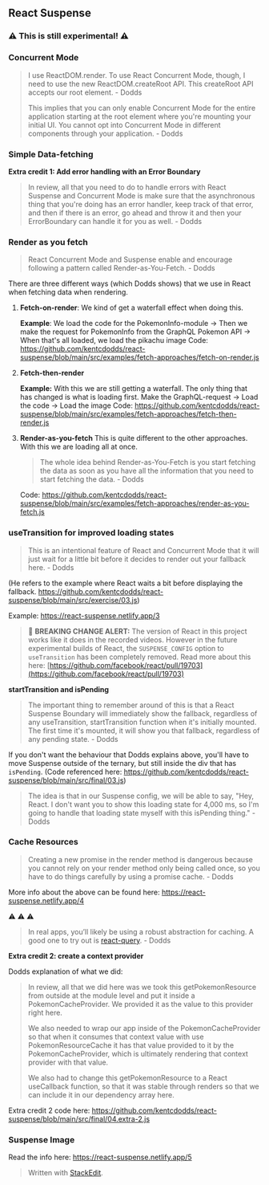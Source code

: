 ## React Suspense

### ⚠ This is still experimental! ⚠ 

### Concurrent Mode

> I use ReactDOM.render. To use React Concurrent Mode, though, I need to use the new ReactDOM.createRoot API. This createRoot API accepts our root element. - Dodds
> 
> This implies that you can only enable Concurrent Mode for the entire application starting at the root element where you're mounting your initial UI. You cannot opt into Concurrent Mode in different components through your application. - Dodds

### Simple Data-fetching

**Extra credit 1: Add error handling with an Error Boundary**
>In review, all that you need to do to handle errors with React Suspense and Concurrent Mode is make sure that the asynchronous thing that you're doing has an error handler, keep track of that error, and then if there is an error, go ahead and throw it and then your ErrorBoundary can handle it for you as well. - Dodds

### Render as you fetch

>React Concurrent Mode and Suspense enable and encourage following a pattern called Render-as-You-Fetch. - Dodds

There are three different ways (which Dodds shows) that we use in React when fetching data when rendering.

1. **Fetch-on-render**: We kind of get a waterfall effect when doing this. 

	**Example**:
	We load the code for the PokemonInfo-module -> Then we make the request for PokemonInfo from the GraphQL Pokemon API -> When that's all loaded, we load the pikachu image
	Code: https://github.com/kentcdodds/react-suspense/blob/main/src/examples/fetch-approaches/fetch-on-render.js
	
2. **Fetch-then-render**

	**Example:** 
With this we are still getting a waterfall. The only thing that has changed is what is loading first.
Make the GraphQL-request -> Load the code -> Load the image
	Code: https://github.com/kentcdodds/react-suspense/blob/main/src/examples/fetch-approaches/fetch-then-render.js

3. **Render-as-you-fetch**
This is quite different to the other approaches. With this we are loading all at once.
	> The whole idea behind Render-as-You-Fetch is you start fetching the data as soon as you have all the information that you need to start fetching the data. - Dodds

	Code: https://github.com/kentcdodds/react-suspense/blob/main/src/examples/fetch-approaches/render-as-you-fetch.js


### useTransition for improved loading states

>This is an intentional feature of React and Concurrent Mode that it will just wait for a little bit before it decides to render out your fallback here. - Dodds
>
(He refers to the example where React waits a bit before displaying the fallback. https://github.com/kentcdodds/react-suspense/blob/main/src/exercise/03.js)

Example: https://react-suspense.netlify.app/3

>📣 **BREAKING CHANGE ALERT:** The version of React in this project works like it does in the recorded videos. However in the future experimental builds of React, the `SUSPENSE_CONFIG` option to `useTransition` has been completely removed. Read more about this here: [https://github.com/facebook/react/pull/19703](https://github.com/facebook/react/pull/19703)

**startTransition and isPending**

>The important thing to remember around of this is that a React Suspense Boundary will immediately show the fallback, regardless of any useTransition, startTransition function when it's initially mounted. The first time it's mounted, it will show you that fallback, regardless of any pending state. - Dodds

If you don't want the behaviour that Dodds explains above, you'll have to move Suspense outside of the ternary, but still inside the div that has `isPending`.  (Code referenced here: https://github.com/kentcdodds/react-suspense/blob/main/src/final/03.js)

> The idea is that in our Suspense config, we will be able to say, "Hey, React. I don't want you to show this loading state for 4,000 ms, so I'm going to handle that loading state myself with this isPending thing." - Dodds

### Cache Resources

> Creating a new promise in the render method is dangerous because you cannot rely on your render method only being called once, so you have to do things carefully by using a promise cache. - Dodds

More info about the above can be found here: https://react-suspense.netlify.app/4

⚠ ⚠ ⚠ 
>In real apps, you’ll likely be using a robust abstraction for caching. A good one to try out is [react-query](https://github.com/tannerlinsley/react-query). - Dodds

**Extra credit 2: create a context provider**

Dodds explanation of what we did:
> In review, all that we did here was we took this getPokemonResource from outside at the module level and put it inside a PokemonCacheProvider. We provided it as the value to this provider right here.
> 
> We also needed to wrap our app inside of the PokemonCacheProvider so that when it consumes that context value with use PokemonResourceCache it has that value provided to it by the PokemonCacheProvider, which is ultimately rendering that context provider with that value.
> 
> We also had to change this getPokemonResource to a React useCallback function, so that it was stable through renders so that we can include it in our dependency array here.

Extra credit 2 code here: https://github.com/kentcdodds/react-suspense/blob/main/src/final/04.extra-2.js

### Suspense Image

Read the info here: https://react-suspense.netlify.app/5


> Written with [StackEdit](https://stackedit.io/).
<!--stackedit_data:
eyJoaXN0b3J5IjpbMTI1NjM0NTQyMiwtMjE0NDY1MDI4NCw5OD
MxMzA0MTIsLTI1MDY0MzAzLC0xNDM1Mjc5OTEzLC0xNDIxOTg3
MTI5LC02NzQ4ODQ2ODgsLTE3MDQ2NjA1MDQsNjk1MzQxNzQ1LC
0yMzM2MTU2OCwtMTg5MTAzODY3MCwyMDAyNzAzNjk2LDU3NTcz
Njc5MiwyMjYwMDgwNDUsLTE2MTEwODA5ODksLTgyNTUxMTU4M1
19
-->